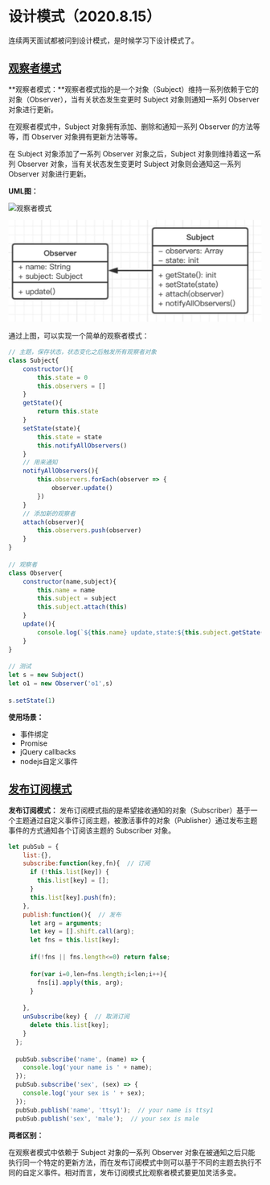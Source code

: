 # 设计模式（2020.8.15）

连续两天面试都被问到设计模式，是时候学习下设计模式了。

## [观察者模式](https://www.bilibili.com/video/BV1st4y127Uz?p=45)

**观察者模式：**观察者模式指的是一个对象（Subject）维持一系列依赖于它的对象（Observer），当有关状态发生变更时 Subject 对象则通知一系列 Observer 对象进行更新。

在观察者模式中，Subject 对象拥有添加、删除和通知一系列 Observer 的方法等等，而 Observer 对象拥有更新方法等等。

在 Subject 对象添加了一系列 Observer 对象之后，Subject 对象则维持着这一系列 Observer 对象，当有关状态发生变更时 Subject 对象则会通知这一系列 Observer 对象进行更新。

**UML图：**

![观察者模式](D:\我的资料\前端笔记\Daily-Note\JavaScript\assets\观察者模式.png)

![观察者模式](https://github.com/FFFangYu/Daily-Note/blob/master/JavaScript/assets/观察者模式.png)

通过上图，可以实现一个简单的观察者模式：

```js
// 主题，保存状态，状态变化之后触发所有观察者对象
class Subject{
    constructor(){
        this.state = 0
        this.observers = []
    }
    getState(){
        return this.state
    }
    setState(state){
        this.state = state
        this.notifyAllObservers()
    }
    // 用来通知
    notifyAllObservers(){
        this.observers.forEach(observer => {
            observer.update()
        })
    }
    // 添加新的观察者
    attach(observer){
        this.observers.push(observer)
    }
}

// 观察者
class Observer{
    constructor(name,subject){
        this.name = name
        this.subject = subject
        this.subject.attach(this)
    }
    update(){
        console.log(`${this.name} update,state:${this.subject.getState()}`)
    }
}

// 测试
let s = new Subject()
let o1 = new Observer('o1',s)

s.setState(1)
```

**使用场景：**

- 事件绑定
- Promise
- jQuery callbacks
- nodejs自定义事件

## [发布订阅模式](https://www.cnblogs.com/yongwunaci/p/12021194.html)

**发布订阅模式：** 发布订阅模式指的是希望接收通知的对象（Subscriber）基于一个主题通过自定义事件订阅主题，被激活事件的对象（Publisher）通过发布主题事件的方式通知各个订阅该主题的 Subscriber 对象。 

```js
let pubSub = {
    list:{},
    subscribe:function(key,fn){  // 订阅
      if (!this.list[key]) {
        this.list[key] = [];
      }
      this.list[key].push(fn);
    },
    publish:function(){  // 发布
      let arg = arguments;
      let key = [].shift.call(arg);
      let fns = this.list[key];
   
      if(!fns || fns.length<=0) return false;
   
      for(var i=0,len=fns.length;i<len;i++){
        fns[i].apply(this, arg);
      }
   
    },
    unSubscribe(key) {  // 取消订阅
      delete this.list[key];
    }
  };
   
  pubSub.subscribe('name', (name) => {
    console.log('your name is ' + name);
  });
  pubSub.subscribe('sex', (sex) => {
    console.log('your sex is ' + sex);
  });
  pubSub.publish('name', 'ttsy1');  // your name is ttsy1
  pubSub.publish('sex', 'male');  // your sex is male
```

**两者区别：**

在观察者模式中依赖于 Subject 对象的一系列 Observer 对象在被通知之后只能执行同一个特定的更新方法，而在发布订阅模式中则可以基于不同的主题去执行不同的自定义事件。相对而言，发布订阅模式比观察者模式要更加灵活多变。 

